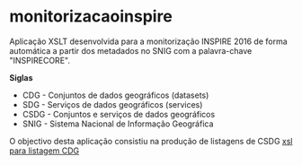 # monitorizacaoinspire
Aplicação XSLT desenvolvida para a monitorização INSPIRE 2016 de forma automática a partir dos metadados no SNIG com a palavra-chave "INSPIRECORE".
<p>
<b>Siglas</b>
<ul>
<li>CDG - Conjuntos de dados geográficos (datasets)</li>
<li>SDG - Serviços de dados geográficos (services)</li>
<li>CSDG - Conjuntos e serviços de dados geográficos</li>
<li>SNIG - Sistema Nacional de Informação Geográfica</li>
</ul>
</p>
O objectivo desta aplicação consistiu na produção de listagens de CSDG
<a href="IndicadoresCDG_INSPIRE_v4.xsl">xsl para listagem CDG</a>
